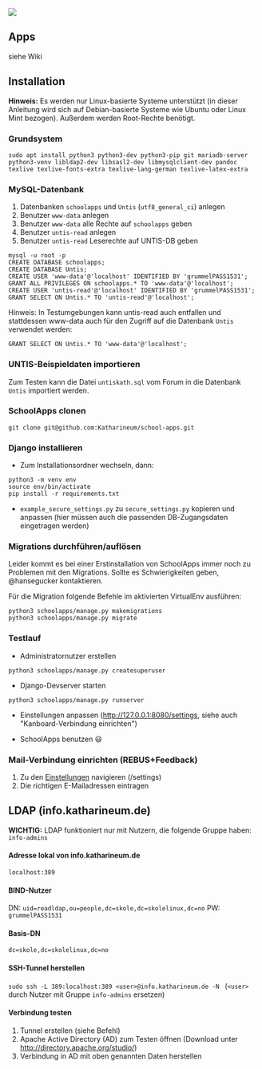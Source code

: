 ![](https://user-images.githubusercontent.com/24552951/62492340-a02d9a80-b7ce-11e9-836d-f3846908641a.png)
## Apps
siehe Wiki
## Installation
**Hinweis:** Es werden nur Linux-basierte Systeme unterstützt (in dieser Anleitung wird sich auf Debian-basierte Systeme wie Ubuntu oder Linux Mint bezogen). Außerdem werden Root-Rechte benötigt.

### Grundsystem
```
sudo apt install python3 python3-dev python3-pip git mariadb-server python3-venv libldap2-dev libsasl2-dev libmysqlclient-dev pandoc texlive texlive-fonts-extra texlive-lang-german texlive-latex-extra
```

### MySQL-Datenbank
1. Datenbanken `schoolapps` und `Untis` (`utf8_general_ci`) anlegen
2. Benutzer `www-data` anlegen
3. Benutzer `www-data` alle Rechte auf `schoolapps` geben
4. Benutzer `untis-read` anlegen
5. Benutzer `untis-read` Leserechte auf UNTIS-DB geben

```
mysql -u root -p
CREATE DATABASE schoolapps;
CREATE DATABASE Untis;
CREATE USER 'www-data'@'localhost' IDENTIFIED BY 'grummelPASS1531';
GRANT ALL PRIVILEGES ON schoolapps.* TO 'www-data'@'localhost';
CREATE USER 'untis-read'@'localhost' IDENTIFIED BY 'grummelPASS1531';
GRANT SELECT ON Untis.* TO 'untis-read'@'localhost';
```

Hinweis: In Testumgebungen kann untis-read auch entfallen und 
stattdessen www-data auch für den Zugriff auf die Datenbank `Untis` verwendet werden:

```
GRANT SELECT ON Untis.* TO 'www-data'@'localhost';
```

### UNTIS-Beispieldaten importieren
Zum Testen kann die Datei `untiskath.sql` vom Forum in die Datenbank `Untis` importiert werden.


### SchoolApps clonen
```
git clone git@github.com:Katharineum/school-apps.git
```

### Django installieren
- Zum Installationsordner wechseln, dann:
```
python3 -m venv env
source env/bin/activate
pip install -r requirements.txt
```

- `example_secure_settings.py` zu `secure_settings.py` kopieren und anpassen (hier müssen auch die passenden DB-Zugangsdaten eingetragen werden)


### Migrations durchführen/auflösen
Leider kommt es bei einer Erstinstallation von SchoolApps immer noch zu Problemen mit den Migrations. Sollte es Schwierigkeiten geben, @hansegucker kontaktieren.

Für die Migration folgende Befehle im aktivierten VirtualEnv ausführen:
```
python3 schoolapps/manage.py makemigrations
python3 schoolapps/manage.py migrate
```

### Testlauf
- Administratornutzer erstellen
```
python3 schoolapps/manage.py createsuperuser
```
- Django-Devserver starten
```
python3 schoolapps/manage.py runserver
```
- Einstellungen anpassen (http://127.0.0.1:8080/settings, siehe auch "Kanboard-Verbindung einrichten")

- SchoolApps benutzen 😃


### Mail-Verbindung einrichten (REBUS+Feedback)
1. Zu den [Einstellungen](localhost:8000/settings) navigieren (/settings)
2. Die richtigen E-Mailadressen eintragen

## LDAP (info.katharineum.de)

**WICHTIG:** LDAP funktioniert nur mit Nutzern, die folgende Gruppe haben: `info-admins`

#### Adresse lokal von info.katharineum.de
`localhost:389`

#### BIND-Nutzer
DN: `uid=readldap,ou=people,dc=skole,dc=skolelinux,dc=no`
PW: `grummelPASS1531`

#### Basis-DN
`dc=skole,dc=skolelinux,dc=no`

#### SSH-Tunnel herstellen
```sudo ssh -L 389:localhost:389 <user>@info.katharineum.de -N ```
	(`<user>` durch Nutzer mit Gruppe `info-admins` ersetzen)

#### Verbindung testen
1. Tunnel erstellen (siehe Befehl)
2. Apache Active Directory (AD) zum Testen öffnen (Download unter http://directory.apache.org/studio/)
3. Verbindung in AD mit oben genannten Daten herstellen
